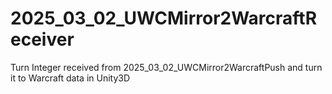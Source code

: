 # 2025_03_02_UWCMirror2WarcraftReceiver
Turn Integer received from 2025_03_02_UWCMirror2WarcraftPush and turn it to Warcraft data in Unity3D
